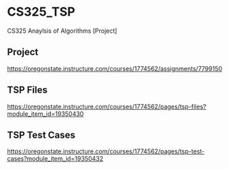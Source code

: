 # CS325_TSP
CS325 Anaylsis of Algorithms [Project]

## Project
https://oregonstate.instructure.com/courses/1774562/assignments/7799150

## TSP Files
https://oregonstate.instructure.com/courses/1774562/pages/tsp-files?module_item_id=19350430

## TSP Test Cases
https://oregonstate.instructure.com/courses/1774562/pages/tsp-test-cases?module_item_id=19350432
